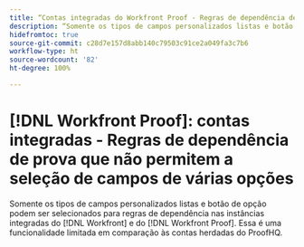 ```yaml
---
title: “Contas integradas do Workfront Proof - Regras de dependência de prova que não permitem a seleção de campos de várias opções”
description: “Somente os tipos de campos personalizados listas e botão de opção podem ser selecionados para regras de dependência nas instâncias integradas do  [!DNL Workfront]  e do  [!DNL Workfront Proof] . Essa é uma funcionalidade limitada em comparação às contas herdadas do ProofHQ.”
hidefromtoc: true
source-git-commit: c28d7e157d8abb140c79503c91ce2a049fa3c7b6
workflow-type: ht
source-wordcount: '82'
ht-degree: 100%

---
```



# [!DNL Workfront Proof]: contas integradas - Regras de dependência de prova que não permitem a seleção de campos de várias opções

Somente os tipos de campos personalizados listas e botão de opção podem ser selecionados para regras de dependência nas instâncias integradas do [!DNL Workfront] e do [!DNL Workfront Proof]. Essa é uma funcionalidade limitada em comparação às contas herdadas do ProofHQ.
